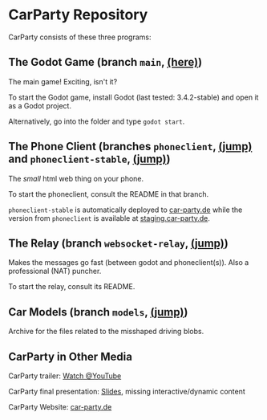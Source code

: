 # CarParty Repository

CarParty consists of these three programs:

## The Godot Game (branch `main`, [(here)](https://git.rwth-aachen.de/gaminglab_ws20_21/group1/-/tree/main))

The main game! Exciting, isn't it?

To start the Godot game, install Godot (last tested: 3.4.2-stable) and open it as a Godot project.

Alternatively, go into the folder and type `godot start`.

## The Phone Client (branches `phoneclient`, [(jump)](https://git.rwth-aachen.de/gaminglab_ws20_21/group1/-/tree/phoneclient) and `phoneclient-stable`, [(jump)](https://git.rwth-aachen.de/gaminglab_ws20_21/group1/-/tree/phoneclient-stable))

The _small_ html web thing on your phone.

To start the phoneclient, consult the README in that branch.

`phoneclient-stable` is automatically deployed to [car-party.de](https://car-party.de) while the version from `phoneclient` is available at [staging.car-party.de](https://staging.car-party.de).

## The Relay (branch `websocket-relay`, [(jump)](https://git.rwth-aachen.de/gaminglab_ws20_21/group1/-/tree/websocket-relay))

Makes the messages go fast (between godot and phoneclient(s)). Also a professional (NAT) puncher.

To start the relay, consult its README.

## Car Models (branch `models`, [(jump)](https://git.rwth-aachen.de/gaminglab_ws20_21/group1/-/tree/models))

Archive for the files related to the misshaped driving blobs.

## CarParty in Other Media

CarParty trailer: [Watch @YouTube](https://www.youtube.com/watch?v=1Ajjzq9rR38)

CarParty final presentation: [Slides](https://docs.google.com/presentation/d/e/2PACX-1vR9H0evUvdp6MGdayBUGGRCba2XeZ58egyrUbZMfDo1xPViv-pD5rgu_EhcLNWaT5iRDjWZ2Ws0LwqI/pub?start=false&loop=false&delayms=3000&slide=id.p), missing interactive/dynamic content

CarParty Website: [car-party.de](https://car-party.de)
